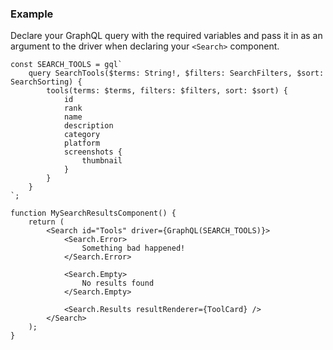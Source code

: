 
### Example

Declare your GraphQL query with the required variables and pass it in as an argument to the driver when declaring your `<Search>` component. 

```tsx static
const SEARCH_TOOLS = gql`
    query SearchTools($terms: String!, $filters: SearchFilters, $sort: SearchSorting) {
        tools(terms: $terms, filters: $filters, sort: $sort) {
            id
            rank
            name
            description
            category
            platform
            screenshots {
                thumbnail
            }
        }
    }
`;

function MySearchResultsComponent() {
    return (
        <Search id="Tools" driver={GraphQL(SEARCH_TOOLS)}>
            <Search.Error>
                Something bad happened!
            </Search.Error>

            <Search.Empty>
                No results found
            </Search.Empty>
            
            <Search.Results resultRenderer={ToolCard} />
        </Search>
    );
}
```
